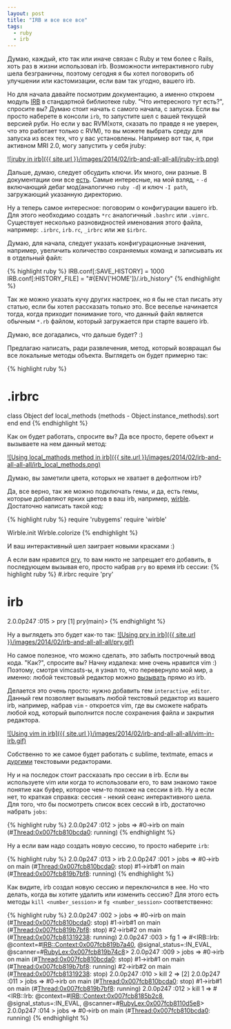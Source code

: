 ```yaml
---
layout: post
title: "IRB и все все все"
tags:
  - ruby
  - irb
---
```


Думаю, каждый, кто так или иначе связан с Ruby и тем более с Rails, хоть раз в жизни использовал irb. Возможности интерактивного ruby шела безграничны, поэтому сегодня я бы хотел поговорить об улучшении или кастомизации, если вам так угодно, вашего irb. 

<!--more-->

Но для начала давайте посмотрим документацию, а именно откроем модуль [IRB](http://www.ruby-doc.org/stdlib-2.0/libdoc/irb/rdoc/IRB.html) в стандартной библиотеке ruby.
"Что интересного тут есть?", спросите вы? Думаю стоит начать с самого начала, с запуска. Если вы просто наберете в консоли `irb`, то запустите шел с вашей текущей версией руби. Но  если у вас RVM(хотя, сказать по правде я не уверен, что это работает только с RVM), то вы можете выбрать среду для запуска из всех тех, что у вас установлены. Например вот так, я, при активном MRI 2.0, могу запустить у себя jruby:

<a class="lightbox" href="{{ site.url }}/images/2014/02/irb-and-all-all-all/jruby-irb.png">
![jruby in irb]({{ site.url }}/images/2014/02/irb-and-all-all-all/jruby-irb.png)
</a>

Дальше, думаю, следует обсудить ключи. Их много, они разные. В документации они все [есть](http://www.ruby-doc.org/stdlib-2.0/libdoc/irb/rdoc/IRB.html#module-IRB-label-Command+line+options). Самые интересные, на мой взляд, - `-d` включающий дебаг мод(аналогично `ruby -d`) и ключ `-I path`, загружающий указанную директорию.

Ну а теперь самое интересное: поговорим о конфигурации вашего irb. Для этого необходимо создать `*rc` аналогичный `.bashrc` или `.vimrc`. Существует несколько разновидностей именования этого файла, например: `.irbrc`, `irb.rc`, `_irbrc` или же `$irbrc`. 

Думаю, для начала, следует указать конфигурационные значения, например, увеличить количество сохраняемых команд и записывать их в отдельный файл:

{% highlight ruby %}
IRB.conf[:SAVE_HISTORY] = 1000
IRB.conf[:HISTORY_FILE] = "#{ENV['HOME']}/.irb_history"
{% endhighlight %}

Так же можно указать кучу других настроек, но я бы не стал писать эту статью, если бы хотел рассказать только это. Все веселье начинается тогда, когда приходит понимание того, что данный файл является обычным `*.rb` файлом, который загружается при старте вашего irb. 

Думаю, все догадались, что дальше будет? :)

Предлагаю написать, ради развлечения, метод, который возвращал бы все локальные методы объекта. Выглядеть он будет примерно так:

{% highlight ruby %}
# .irbrc
class Object
  def local_methods
    (methods - Object.instance_methods).sort
  end
end
{% endhighlight %}

Как он будет работать, спросите вы? Да все просто, берете объект и вызываете на нем данный метод:

<a class="lightbox" href="{{ site.url }}/images/2014/02/irb-and-all-all-all/irb_local_methods.png">
![Using local_mathods method in irb]({{ site.url }}/images/2014/02/irb-and-all-all-all/irb_local_methods.png)
</a>

Думаю, вы заметили цвета, которых не хватает в дефолтном irb? 

Да, все верно, так же можно подключать гемы, и да, есть гемы, которые добавляют ярких цветов в ваш irb, например, [wirble](https://github.com/blackwinter/wirble). Достаточно написать такой код: 

{% highlight ruby %}
require 'rubygems'
require 'wirble'

Wirble.init
Wirble.colorize
{% endhighlight %}

И ваш интерактивный шел заиграет новыми красками :)

А если вам нравится [pry](http://pryrepl.org/), то вам никто не запрещает его добавить, в последующем вызывая его, просто набрав `pry` во время irb сессии:
{% highlight ruby %}
#.irbrc
require 'pry'

# irb
2.0.0p247 :015 > pry
[1] pry(main)> 
{% endhighlight %}

Ну а выглядеть это будет как-то так:
<a class="lightbox" href="{{ site.url }}/images/2014/02/irb-and-all-all-all/pry.gif">
![Using pry in irb]({{ site.url }}/images/2014/02/irb-and-all-all-all/pry.gif)
</a>

Но самое полезное, что можно сделать, это забыть построчный ввод кода. "Как?", спросите вы? Начну издалека: мне очень нравится vim :) Поэтому, смотря vimcasts-ы, я узнал то, что перевернуло мой мир, а именно: любой текстовый редактор можно [вызывать](http://vimcasts.org/episodes/running-vim-within-irb/) прямо из irb. 

Делается это очень просто: нужно добавить гем `interactive_editor`. Данный гем позволяет вызывать любой текстовый редактор из вашего irb, например, набрав `vim` - откроется vim, где вы сможете набрать любой код, который выполнится после сохранения файла и закрытия редактора. 

<a class="lightbox" href="{{ site.url }}/images/2014/02/irb-and-all-all-all/vim-in-irb.gif">
![Using vim in irb]({{ site.url }}/images/2014/02/irb-and-all-all-all/vim-in-irb.gif)
</a>

Собственно то же самое будет работать с sublime, textmate, emacs и [дургими](https://github.com/jberkel/interactive_editor/blob/master/lib/interactive_editor.rb#L92) текстовыми редакторами. 

Ну и на последок стоит рассказать про сессии в irb. Если вы используете vim или когда то использовали его, то вам знакомо такое понятие как буфер, которое чем-то похоже на сессии в irb. Ну а если нет, то краткая справка: сессия - некий сеанс интерактивного шела. Для того, что бы посмотреть список всех сессий в irb, достаточно набрать `jobs`:

{% highlight ruby %}
2.0.0p247 :012 > jobs
 => #0->irb on main (#<Thread:0x007fcb810bcda0>: running) 
{% endhighlight %}

Ну а если вам надо создать новую сессию, то просто наберите `irb`:

{% highlight ruby %}
2.0.0p247 :013 > irb
2.0.0p247 :001 > jobs
 => #0->irb on main (#<Thread:0x007fcb810bcda0>: stop)
#1->irb#1 on main (#<Thread:0x007fcb819b7bf8>: running) 
{% endhighlight %}

Как видите, irb создал новую сессию и переключился в нее. Но что делать, когда вы хотите удалить или изменить сессию? Для этого есть методы `kill <number_session>` и `fg <number_session>` соответственно:

{% highlight ruby %}
2.0.0p247 :002 > jobs
 => #0->irb on main (#<Thread:0x007fcb810bcda0>: stop)
#1->irb#1 on main (#<Thread:0x007fcb819b7bf8>: stop)
#2->irb#2 on main (#<Thread:0x007fcb81319238>: running) 
2.0.0p247 :003 > fg 1
 => #<IRB::Irb: @context=#<IRB::Context:0x007fcb819b7a40>, @signal_status=:IN_EVAL, @scanner=#<RubyLex:0x007fcb819b74c8>> 
2.0.0p247 :009 > jobs
 => #0->irb on main (#<Thread:0x007fcb810bcda0>: stop)
#1->irb#1 on main (#<Thread:0x007fcb819b7bf8>: running)
#2->irb#2 on main (#<Thread:0x007fcb81319238>: stop) 
2.0.0p247 :010 > kill 2
 => [2] 
2.0.0p247 :011 > jobs
 => #0->irb on main (#<Thread:0x007fcb810bcda0>: stop)
#1->irb#1 on main (#<Thread:0x007fcb819b7bf8>: running) 
2.0.0p247 :012 > kill 1
 => #<IRB::Irb: @context=#<IRB::Context:0x007fcb8185b2c8>, @signal_status=:IN_EVAL, @scanner=#<RubyLex:0x007fcb8110d5e8>> 
2.0.0p247 :014 > jobs
 => #0->irb on main (#<Thread:0x007fcb810bcda0>: running) 
{% endhighlight %}
